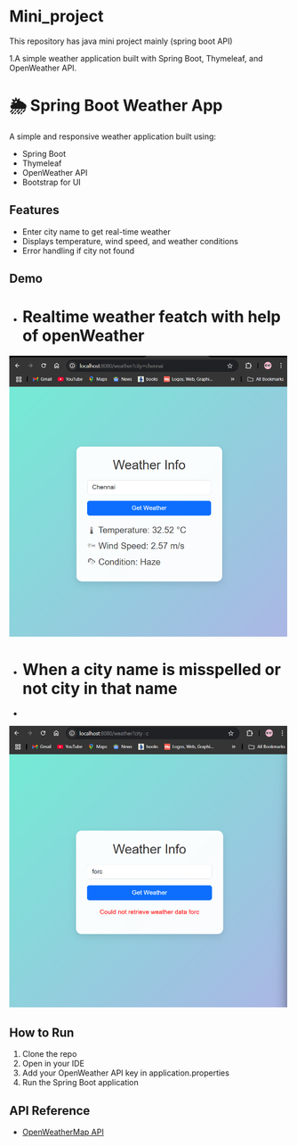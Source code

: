 # Mini_project
This repository has java mini project mainly (spring boot API)

1.A simple weather application built with Spring Boot, Thymeleaf, and OpenWeather API.
# 🌦 Spring Boot Weather App

A simple and responsive weather application built using:
- Spring Boot
- Thymeleaf
- OpenWeather API
- Bootstrap for UI

## Features
- Enter city name to get real-time weather
- Displays temperature, wind speed, and weather conditions
- Error handling if city not found

## Demo
- # Realtime weather featch with help of openWeather 

<img src="./images/Screenshot 2025-03-25 114442.png" alt="screenshot1" width="500"/>

- # When a city name is misspelled or not city in that name
- 
<img src="./images/Screenshot 2025-03-25 114601.png" alt="screenshot1" width="500"/>



## How to Run
1. Clone the repo
2. Open in your IDE
3. Add your OpenWeather API key in application.properties
4. Run the Spring Boot application

## API Reference
- [OpenWeatherMap API](https://openweathermap.org/api)

